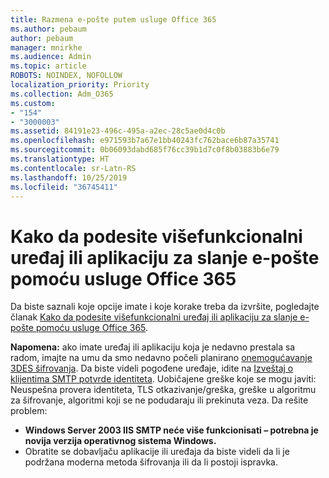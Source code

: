 ```yaml
---
title: Razmena e-pošte putem usluge Office 365
ms.author: pebaum
author: pebaum
manager: mnirkhe
ms.audience: Admin
ms.topic: article
ROBOTS: NOINDEX, NOFOLLOW
localization_priority: Priority
ms.collection: Adm_O365
ms.custom:
- "154"
- "3000003"
ms.assetid: 84191e23-496c-495a-a2ec-28c5ae0d4c0b
ms.openlocfilehash: e971593b7a67e1bb40243fc762bace6b87a35741
ms.sourcegitcommit: 0b06093dabd685f76cc39b1d7c0f8b03883b6e79
ms.translationtype: HT
ms.contentlocale: sr-Latn-RS
ms.lasthandoff: 10/25/2019
ms.locfileid: "36745411"
---
```

# <a name="set-up-a-multifunction-device-or-application-to-send-email-using-office-365"></a>Kako da podesite višefunkcionalni uređaj ili aplikaciju za slanje e-pošte pomoću usluge Office 365

Da biste saznali koje opcije imate i koje korake treba da izvršite, pogledajte članak [Kako da podesite višefunkcionalni uređaj ili aplikaciju za slanje e-pošte pomoću usluge Office 365](https://docs.microsoft.com/Exchange/mail-flow-best-practices/how-to-set-up-a-multifunction-device-or-application-to-send-email-using-office-3).
  
**Napomena:** ako imate uređaj ili aplikaciju koja je nedavno prestala sa radom, imajte na umu da smo nedavno počeli planirano [onemogućavanje 3DES šifrovanja](https://docs.microsoft.com/office365/securitycompliance/technical-reference-details-about-encryption). Da biste videli pogođene uređaje, idite na [Izveštaj o klijentima SMTP potvrde identiteta](https://protection.office.com/mailflow/dashboard). Uobičajene greške koje se mogu javiti: Neuspešna provera identiteta, TLS otkazivanje/greška, greške u algoritmu za šifrovanje, algoritmi koji se ne podudaraju ili prekinuta veza. Da rešite problem:
 - **Windows Server 2003 IIS SMTP neće više funkcionisati – potrebna je novija verzija operativnog sistema Windows.**  
 - Obratite se dobavljaču aplikacije ili uređaja da biste videli da li je podržana moderna metoda šifrovanja ili da li postoji ispravka.
